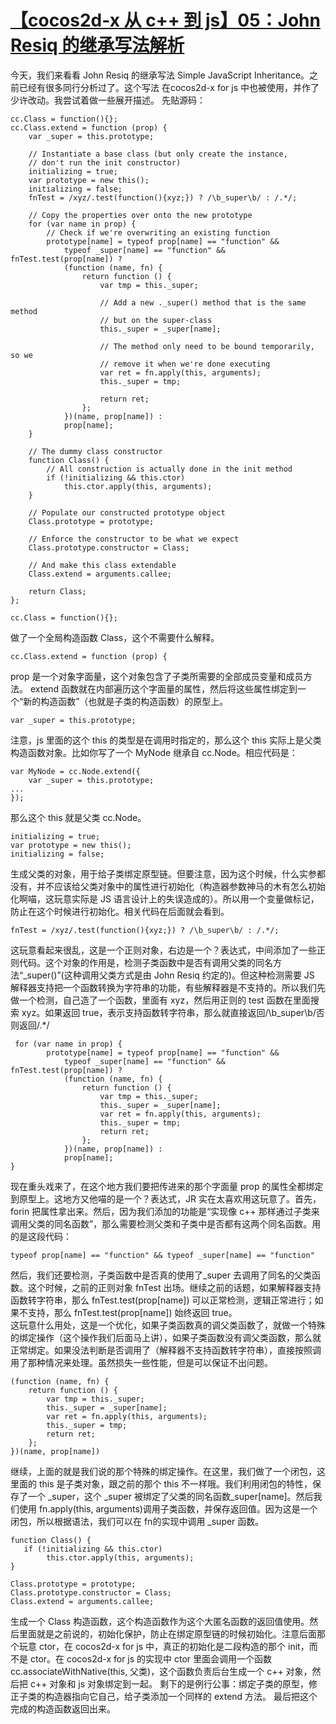 # [【cocos2d-x 从 c++ 到 js】05：John Resiq 的继承写法解析](http://goldlion.blog.51cto.com/4127613/1127020)

今天，我们来看看 John Resiq 的继承写法 Simple JavaScript Inheritance。之前已经有很多同行分析过了。这个写法 在cocos2d-x for js 中也被使用，并作了少许改动。我尝试着做一些展开描述。
先贴源码：

```
cc.Class = function(){};  
cc.Class.extend = function (prop) { 
    var _super = this.prototype;  
 
    // Instantiate a base class (but only create the instance, 
    // don't run the init constructor) 
    initializing = true; 
    var prototype = new this(); 
    initializing = false; 
    fnTest = /xyz/.test(function(){xyz;}) ? /\b_super\b/ : /.*/; 
 
    // Copy the properties over onto the new prototype 
    for (var name in prop) { 
        // Check if we're overwriting an existing function 
        prototype[name] = typeof prop[name] == "function" && 
            typeof _super[name] == "function" && fnTest.test(prop[name]) ? 
            (function (name, fn) { 
                return function () { 
                    var tmp = this._super; 
 
                    // Add a new ._super() method that is the same method 
                    // but on the super-class 
                    this._super = _super[name]; 
 
                    // The method only need to be bound temporarily, so we 
                    // remove it when we're done executing 
                    var ret = fn.apply(this, arguments); 
                    this._super = tmp; 
 
                    return ret; 
                }; 
            })(name, prop[name]) : 
            prop[name]; 
    } 
 
    // The dummy class constructor 
    function Class() { 
        // All construction is actually done in the init method 
        if (!initializing && this.ctor) 
            this.ctor.apply(this, arguments); 
    } 
 
    // Populate our constructed prototype object 
    Class.prototype = prototype; 
 
    // Enforce the constructor to be what we expect 
    Class.prototype.constructor = Class; 
 
    // And make this class extendable 
    Class.extend = arguments.callee; 
 
    return Class; 
}; 
```

```
cc.Class = function(){};  
```

做了一个全局构造函数 Class，这个不需要什么解释。

```
cc.Class.extend = function (prop) {  
```

prop 是一个对象字面量，这个对象包含了子类所需要的全部成员变量和成员方法。 extend 函数就在内部遍历这个字面量的属性，然后将这些属性绑定到一个“新的构造函数”（也就是子类的构造函数）的原型上。

```
var _super = this.prototype; 
```

注意，js 里面的这个 this 的类型是在调用时指定的，那么这个 this 实际上是父类构造函数对象。比如你写了一个 MyNode 继承自 cc.Node。相应代码是：

```
var MyNode = cc.Node.extend({ 
    var _super = this.prototype;
... 
}); 
```

那么这个 this 就是父类 cc.Node。

```
initializing = true; 
var prototype = new this(); 
initializing = false; 
```

生成父类的对象，用于给子类绑定原型链。但要注意，因为这个时候，什么实参都没有，并不应该给父类对象中的属性进行初始化（构造器参数神马的木有怎么初始化啊喵，这玩意实际是 JS 语言设计上的失误造成的）。所以用一个变量做标记，防止在这个时候进行初始化。相关代码在后面就会看到。

```
fnTest = /xyz/.test(function(){xyz;}) ? /\b_super\b/ : /.*/;  
```

这玩意看起来很乱，这是一个正则对象，右边是一个？表达式，中间添加了一些正则代码。这个对象的作用是，检测子类函数中是否有调用父类的同名方法“_super()”(这种调用父类方式是由 John Resiq 约定的)。但这种检测需要 JS 解释器支持把一个函数转换为字符串的功能，有些解释器是不支持的。所以我们先做一个检测，自己造了一个函数，里面有 xyz，然后用正则的 test 函数在里面搜索 xyz。如果返回 true，表示支持函数转字符串，那么就直接返回/\b_super\b/否则返回/.*/

```
 for (var name in prop) {  
        prototype[name] = typeof prop[name] == "function" &&  
            typeof _super[name] == "function" && fnTest.test(prop[name]) ?  
            (function (name, fn) {  
                return function () {  
                    var tmp = this._super;  
                    this._super = _super[name];   
                    var ret = fn.apply(this, arguments);   
                    this._super = tmp;
                    return ret;  
                };  
            })(name, prop[name]) :  
            prop[name];  
}  
```

现在重头戏来了，在这个地方我们要把传进来的那个字面量 prop 的属性全都绑定到原型上。这地方又他喵的是一个？表达式，JR 实在太喜欢用这玩意了。首先，forin 把属性拿出来。然后，因为我们添加的功能是“实现像 c++ 那样通过子类来调用父类的同名函数”，那么需要检测父类和子类中是否都有这两个同名函数。用的是这段代码：

```
typeof prop[name] == "function" && typeof _super[name] == "function" 
```

然后，我们还要检测，子类函数中是否真的使用了_super 去调用了同名的父类函数。这个时候，之前的正则对象 fnTest 出场。继续之前的话题，如果解释器支持函数转字符串，那么 fnTest.test(prop[name]) 可以正常检测，逻辑正常进行；如果不支持，那么 fnTest.test(prop[name]) 始终返回 true。  
这玩意什么用处，这是一个优化，如果子类函数真的调父类函数了，就做一个特殊的绑定操作（这个操作我们后面马上讲），如果子类函数没有调父类函数，那么就正常绑定。如果没法判断是否调用了（解释器不支持函数转字符串），直接按照调用了那种情况来处理。虽然损失一些性能，但是可以保证不出问题。

```
(function (name, fn) {   
    return function () {   
        var tmp = this._super;   
        this._super = _super[name];    
        var ret = fn.apply(this, arguments);    
        this._super = tmp; 
        return ret;   
    };   
})(name, prop[name]) 
```

继续，上面的就是我们说的那个特殊的绑定操作。在这里，我们做了一个闭包，这里面的 this 是子类对象，跟之前的那个 this 不一样哦。我们利用闭包的特性，保存了一个 _super，这个 _super 被绑定了父类的同名函数_super[name]。然后我们使用 fn.apply(this, arguments)调用子类函数，并保存返回值。因为这是一个闭包，所以根据语法，我们可以在 fn的实现中调用 _super 函数。

```
function Class() {  
   if (!initializing && this.ctor)  
        this.ctor.apply(this, arguments);  
}  
 
Class.prototype = prototype;   
Class.prototype.constructor = Class;   
Class.extend = arguments.callee; 
```

生成一个 Class 构造函数，这个构造函数作为这个大匿名函数的返回值使用。然后里面就是之前说的，初始化保护，防止在绑定原型链的时候初始化。注意后面那个玩意 ctor，在 cocos2d-x for js 中，真正的初始化是二段构造的那个 init，而不是 ctor。在 cocos2d-x for js 的实现中 ctor 里面会调用一个函数 cc.associateWithNative(this, 父类)，这个函数负责后台生成一个 c++ 对象，然后把 c++ 对象和 js 对象绑定到一起。
剩下的是例行公事：绑定子类的原型，修正子类的构造器指向它自己，给子类添加一个同样的 extend 方法。
最后把这个完成的构造函数返回出来。